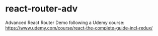 # react-router-adv
Advanced React Router Demo following a Udemy course: https://www.udemy.com/course/react-the-complete-guide-incl-redux/
